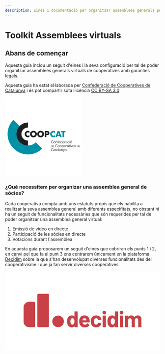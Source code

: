 ```yaml
---
description: Eines i documentació per organitzar assemblees generals per cooperatives
---
```


# Toolkit Assemblees virtuals

## Abans de començar

Aquesta guia inclou un seguit d'eines i la seva configuració per tal de poder organitzar assemblees generals virtuals de cooperatives amb garanties legals.

Aquesta guia ha estat el·laborada per [Confederació de Cooperatives de Catalunya](https://www.cooperativescatalunya.coop/) i és pot compartir sota llicència [CC BY-SA 3.0](https://creativecommons.org/licenses/by-sa/3.0/) 

![](.gitbook/assets/external-content.duckduckgo.com.jpeg)

### ¿Què necessitem per organizar una assemblea general de sòcies?

Cada cooperativa compta amb uns estatuts pròpis que els habilita a realitzar la seva assemblea general amb diferents especifitats, no obstant hi ha un seguit de funcionalitats necessàries que són requerides per tal de poder organitzar una assemblea general virtual:  

1. Emissió de video en directe
2. Participació de les sòcies en directe
3. Votacions durant l'assemblea

En aquesta guia proposarem un seguit d'eines que cobriran els punts 1 i 2, en canvi pel que fa al punt 3 ens centrarem únicament en la plataforma [Decidim](https://decidim.org/) sobre la que s'han desenvolupat diverses funcionalitats des del cooperativisme i que ja fan servir diverses cooperatives.  

![](.gitbook/assets/external-content.duckduckgo.com%20%281%29.jpeg)







